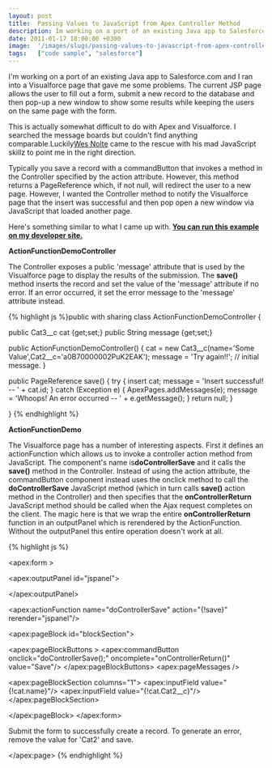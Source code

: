 ```yaml
---
layout: post
title:  Passing Values to JavaScript from Apex Controller Method
description: Im working on a port of an existing Java app to Salesforce.com and I ran into a Visualforce page that gave me some problems. The current JSP page allows the user to fill out a form, submit a new record to the database and then pop-up a new window to show some results while keeping the users on the same page with the form. This is actually somewhat difficult to do with Apex and Visualforce. I searched the message boards but couldnt find anything comparable.LuckilyWes Nolte  came to the rescue wi
date: 2011-01-17 18:00:00 +0300
image:  '/images/slugs/passing-values-to-javascript-from-apex-controller-method.jpg'
tags:   ["code sample", "salesforce"]
---
```

<p>I'm working on a port of an existing Java app to Salesforce.com and I ran into a Visualforce page that gave me some problems. The current JSP page allows the user to fill out a form, submit a new record to the database and then pop-up a new window to show some results while keeping the users on the same page with the form.</p>
<p>This is actually somewhat difficult to do with Apex and Visualforce. I searched the message boards but couldn't find anything comparable.Luckily<a href="http://th3silverlining.com">Wes Nolte</a> came to the rescue with his mad JavaScript skillz to point me in the right direction.</p>
<p>Typically you save a record with a commandButton that invokes a method in the Controller specified by the action attribute. However, this method returns a PageReference which, if not null, will redirect the user to a new page. However, I wanted the Controller method to notify the Visualforce page that the insert was successful and then pop open a new window via JavaScript that loaded another page.</p>
<p>Here's something similar to what I came up with.<strong> <a href="http://jeffdouglas-developer-edition.na5.force.com/examples/ActionFunctionDemo">You can run this example on my developer site.</a></strong></p>
<p><strong>ActionFunctionDemoController</strong></p>
<p>The Controller exposes a public 'message' attribute that is used by the Visualforce page to display the results of the submission. The <strong>save()</strong> method inserts the record and set the value of the 'message' attribute if no error. If an error occurred, it set the error message to the 'message' attribute instead.</p>
{% highlight js %}public with sharing class ActionFunctionDemoController {
 
 public Cat3__c cat {get;set;}
 public String message {get;set;}
 
 public ActionFunctionDemoController() {
  cat = new Cat3__c(name='Some Value',Cat2__c='a0B70000002PuK2EAK');
  message = 'Try again!!'; // initial message.
 }
 
 public PageReference save() { 
  try {
 insert cat;
 message = 'Insert successful! -- ' + cat.id;
  } catch (Exception e) {
 ApexPages.addMessages(e);
 message = 'Whoops! An error occurred -- ' + e.getMessage(); 
  }
  return null;
 }

}
{% endhighlight %}
<p><strong>ActionFunctionDemo</strong></p>
<p>The Visualforce page has a number of interesting aspects. First it defines an actionFunction which allows us to invoke a controller action method from JavaScript. The component's name is<strong>doControllerSave</strong> and it calls the <strong>save()</strong> method in the Controller. Instead of using the action attribute, the commandButton component instead uses the onclick method to call the <strong>doControllerSave</strong> JavaScript method (which in turn calls <strong>save()</strong> action method in the Controller) and then specifies that the <strong>onControllerReturn</strong> JavaScript method should be called when the Ajax request completes on the client. The magic here is that we wrap the entire <strong>onControllerReturn</strong> function in an outputPanel which is rerendered by the ActionFunction. Without the outputPanel this entire operation doesn't work at all.</p>
{% highlight js %}<apex:page controller="ActionFunctionDemoController">
 <apex:sectionHeader title="Action Function Demo" 
 subtitle="Save a New Record"/>

 <apex:form >
 
 <apex:outputPanel id="jspanel"> 
 <script> 
 function onControllerReturn() {
  alert('{!message}')
 }
 </script>
 </apex:outputPanel>
 
 <apex:actionFunction name="doControllerSave" action="{!save}" 
  rerender="jspanel"/>
 
 <apex:pageBlock id="blockSection">

 <apex:pageBlockButtons >
  <apex:commandButton onclick="doControllerSave();" 
 oncomplete="onControllerReturn()" value="Save"/>
 </apex:pageBlockButtons>
 <apex:pageMessages />

 <apex:pageBlockSection columns="1">
  <apex:inputField value="{!cat.name}"/> 
  <apex:inputField value="{!cat.Cat2__c}"/> 
 </apex:pageBlockSection>

 </apex:pageBlock>
 </apex:form>
 
 Submit the form to successfully create a record. To generate an error, 
 remove the value for 'Cat2' and save.

</apex:page>
{% endhighlight %}

